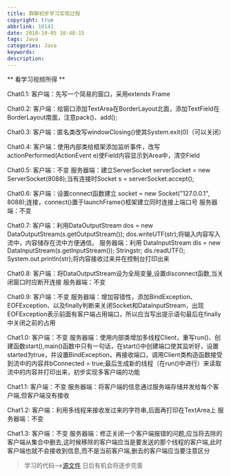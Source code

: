 ```yaml
---
title: 群聊初步学习实现过程
copyright: true
abbrlink: 10141
date: 2018-10-05 16:48:15
tags: Java
categories: Java
keywords:
description:
---
```



** 看学习视频所得 **

<!-- more -->

Chat0.1:
客户端：先写一个简易的窗口，采用extends Frame

Chat0.2:
客户端：给窗口添加TextArea在BorderLayout北面，添加TextField在BorderLayout南面，注意pack()、add();

Chat0.3:
客户端：匿名类改写windowClosing()使其System.exit(0)（可以关闭）

Chat0.4:
客户端：使用内部类给框架添加监听事件，改写actionPerformed(ActionEvent e)使Field内容显示到Area中，清空Field

Chat0.5:
客户端：不变
服务器端：建立ServerSocket serverSocket = new ServerSocket(8088);当有连接时Socket s = serverSocket.accept();

Chat0.6:
客户端：设置connect函数建立 socket = new Socket("127.0.0.1", 8088);连接，connect()置于launchFrame()框架建立同时连接上端口号
服务器端：不变

Chat0.7:
客户端：利用DataOutputStream dos = new DataOutputStream(s.getOutputStream()); dos.writeUTF(str);将输入内容写入流中，内容储存在流中方便通信。
服务器端：利用 DataInputStream dis = new DataInputStream(s.getInputStream()); Stringstr; dis.readUTF(); System.out.println(str);将内容接收过来并在控制台打印出来

Chat0.8:
客户端：将DataOutputStream设为全局变量,设置disconnect函数,当关闭窗口时应断开连接
服务器端：不变

Chat0.9:
客户端：不变
服务器端：增加容错性，添加BindException、EOFException、以及finally判断来关闭Socket和DataInputStream，出现
EOFException表示前面有客户端占用端口，所以应当写出提示语句最后在finally中关闭之前的占用

Chat1.0:
客户端：不变
服务器端：使用内部类增加多线程Client，重写run()、创建函数start(),main()函数中只有一句话，在start()中创建端口使其监听好，设置started为true，并设置BindException，再接收端口，调用Client类构造函数接受到流中的内容并bConnected = true;最后生成新的线程（在run()中进行）来读取流中的内容并打印出来，初步实现多客户端的功能

Chat1.1:
客户端：不变
服务器端：将客户端的信息通过服务端存储并发给每个客户端,但客户端没有接收

Chat1.2:
客户端：利用多线程来接收发过来的字符串,后面再打印在TextArea上
服务器端：不变

Chat1.3:
客户端：不变
服务器端：修正关闭一个客户端报错的问题,应当将去除的客户端从集合中删去,这时候移除的客户端应当是要发送的那个线程的客户端,此时客户端也就不会接收到信息,而不是当前客户端,删去的客户端应当要注意区分

> 学习的代码-->[源文件](https://github.com/Thunderforrain/For-Java/tree/master/chat)
日后有机会将逐步完善